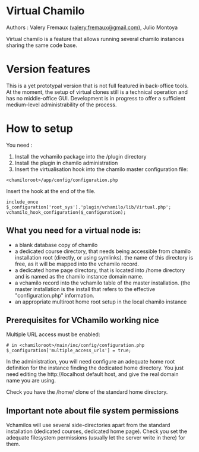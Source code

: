 Virtual Chamilo
===================

Authors : Valery Fremaux (valery.fremaux@gmail.com), Julio Montoya

Virtual chamilo is a feature that allows running several chamilo instances sharing the same
code base.

Version features
===================
This is a yet prototypal version that is not full featured in back-office tools.
At the moment, the setup of virtual clones still is a technical operation and has no
middle-office GUI. Development is in progress to offer a sufficient medium-level
administrability of the process.

How to setup
===================

You need :

1. Install the vchamilo package into the <chamiloroot>/plugin directory
2. Install the plugin in chamilo administration
3. Insert the virtualisation hook into the chamilo master configuration file:

```
<chamiloroot>/app/config/configuration.php
```

Insert the hook at the end of the file.

```
include_once $_configuration['root_sys'].'plugin/vchamilo/lib/Virtual.php';
vchamilo_hook_configuration($_configuration);
```

What you need for a virtual node is:
-------------

- a blank database copy of chamilo
- a dedicated course directory, that needs being accessible from chamilo installation root (directly, or using symlinks). the name
of this directory is free, as it will be mapped into the vchamilo record.
- a dedicated home page directory, that is located into <chamiloroot>/home directory and is named
as the chamilo instance domain name.
- a vchamilo record into the vchamilo table of the master installation. (the master installation is the install that refers to
the effective "configuration.php" information.
- an appropriate multiroot home root setup in the local chamilo instance

Prerequisites for VChamilo working nice
-------------

Multiple URL access must be enabled:

```
# in <chamiloroot>/main/inc/config/configuration.php
$_configuration['multiple_access_urls'] = true;
```

In the administration, you will need configure an adequate home root definition for the instance finding
the dedicated home directory. You just need editing the http://localhost default host, and give the real domain
name you are using.

Check you have the <chamilo>/home/<instancedomain> clone of the standard home directory.

Important note about file system permissions
-------------

Vchamilos will use several side-directories apart from the standard installation (dedicated courses,
dedicated home page). Check you set the adequate filesystem permissions (usually let the server write
in there) for them.
